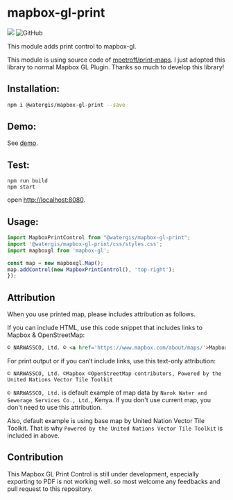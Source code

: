 # mapbox-gl-print
![](https://github.com/watergis/mapbox-gl-print/workflows/Node.js%20Package/badge.svg)
![GitHub](https://img.shields.io/github/license/watergis/mapbox-gl-print)

This module adds print control to mapbox-gl.

This module is using source code of [mpetroff/print-maps](https://github.com/mpetroff/print-maps). I just adopted this library to normal Mapbox GL Plugin. Thanks so much to develop this library!

## Installation:

```bash
npm i @watergis/mapbox-gl-print --save
```

## Demo:

See [demo](https://watergis.github.io/mapbox-gl-print/#12/-1.08551/35.87063).

## Test:

```
npm run build
npm start
```

open [http://localhost:8080](http://localhost:8080).

## Usage:

```ts
import MapboxPrintControl from "@watergis/mapbox-gl-print";
import '@watergis/mapbox-gl-print/css/styles.css';
import mapboxgl from 'mapbox-gl';

const map = new mapboxgl.Map();
map.addControl(new MapboxPrintControl(), 'top-right');
});
```

## Attribution

When you use printed map, please includes attribution as follows.

If you can include HTML, use this code snippet that includes links to Mapbox & OpenStreetMap:
```html
© NARWASSCO, Ltd. © <a href='https://www.mapbox.com/about/maps/'>Mapbox</a> © <a href='https://www.openstreetmap.org/copyright'>OpenStreetMap</a> <strong><a href='https://www.mapbox.com/map-feedback/' target='_blank'>Improve this map</a></strong>Powered by the United Nations Vector Tile Toolkit
```

For print output or if you can’t include links, use this text-only attribution:
```
© NARWASSCO, Ltd. ©Mapbox ©OpenStreetMap contributors, Powered by the United Nations Vector Tile Toolkit
```

`© NARWASSCO, Ltd.` is default example of map data by `Narok Water and Sewerage Services Co., Ltd.`, Kenya. If you don't use current map, you don't need to use this attribution.

Also, default example is using base map by United Nation Vector Tile Toolkit. That is why `Powered by the United Nations Vector Tile Toolkit` is included in above.

## Contribution

This Mapbox GL Print Control is still under development, especially exporting to PDF is not working well. so most welcome any feedbacks and pull request to this repository.
